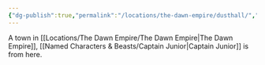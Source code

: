 ```yaml
---
{"dg-publish":true,"permalink":"/locations/the-dawn-empire/dusthall/","tags":["Location"],"updated":"2024-12-13T23:06:58.499+00:00"}
---
```


A town in [[Locations/The Dawn Empire/The Dawn Empire\|The Dawn Empire]], [[Named Characters & Beasts/Captain Junior\|Captain Junior]] is from here.